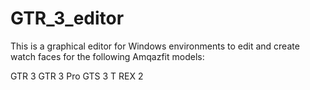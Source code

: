 # GTR_3_editor

This is a graphical editor for Windows environments to edit and create watch faces for the following Amqazfit models:

GTR 3
GTR 3 Pro
GTS 3
T REX 2
